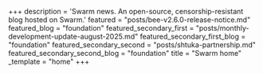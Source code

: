 +++
description = 'Swarm news. An open-source, censorship-resistant blog hosted on Swarm.'
featured = "posts/bee-v2.6.0-release-notice.md"
featured_blog = "foundation"
featured_secondary_first = "posts/monthly-development-update-august-2025.md"
featured_secondary_first_blog = "foundation"
featured_secondary_second = "posts/shtuka-partnership.md"
featured_secondary_second_blog = "foundation"
title = "Swarm home"
_template = "home"
+++


